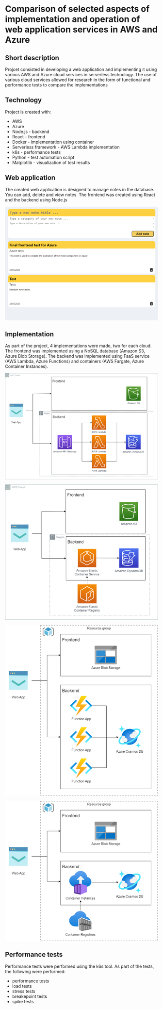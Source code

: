 # Comparison of selected aspects of implementation and operation of web application services in AWS and Azure

## Short description
Projcet consisted in developing a web application and implementing it using various AWS and Azure cloud services in serverless technology. The use of various cloud services allowed for research in the form of functional and performance tests to compare the implementations


## Technology
Project is created with:
* AWS
* Azure
* Node.js - backend
* React - frontend
* Docker - implementation using container
* Serverless framework - AWS Lambda implementation
* k6s - performance tests
* Python - test automation script
* Matplotlib - visualization of test results

## Web application
The created web application is designed to manage notes in the database. You can add, delete and view notes. The frontend was created using React and the backend using Node.js

![WebApp](./Images/WebApp.png)

## Implementation
As part of the project, 4 implementations were made, two for each cloud. The frontend was implemented using a NoSQL database (Amazon S3, Azure Blob Storage). The backend was implemented using FaaS service (AWS Lambda, Azure Functions) and containers (AWS Fargate, Azure Container Instances).

![AWS Lambda](./Images/AWS_Lambda.png)

![AWS Fargate](./Images/AWS_Fargate.png)

![Azure Functions](./Images/Azure_Functions.png)

![Azure Functions](./Images/Azure_Container_Instances.png)


## Performance tests
Performance tests were performed using the k6s tool. As part of the tests, the following were performed:
* performance tests
* load tests
* stress tests
* breakepoint tests
* spike tests